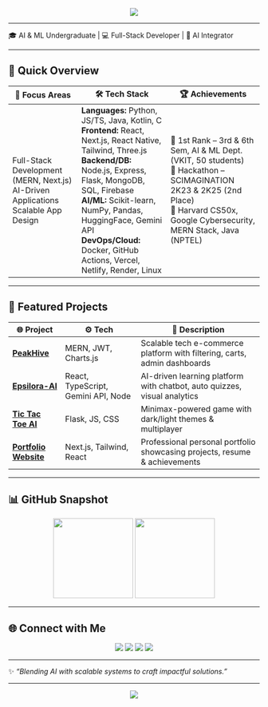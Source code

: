 <!-- Banner -->
<p align="center">
  <img src="https://capsule-render.vercel.app/api?type=waving&color=0:1E90FF,100:00BFFF&height=150&section=header&text=Hi%20👋%20I'm%20Chaman%20S&fontSize=40&fontColor=ffffff&animation=fadeIn" />
</p>

---
🎓 AI & ML Undergraduate | 💻 Full-Stack Developer | 🤖 AI Integrator  

---

## 📌 Quick Overview  
| 🎯 Focus Areas | 🛠️ Tech Stack | 🏆 Achievements |
|---------------|---------------|----------------|
| Full-Stack Development (MERN, Next.js) <br> AI-Driven Applications <br> Scalable App Design | **Languages:** Python, JS/TS, Java, Kotlin, C <br> **Frontend:** React, Next.js, React Native, Tailwind, Three.js <br> **Backend/DB:** Node.js, Express, Flask, MongoDB, SQL, Firebase <br> **AI/ML:** Scikit-learn, NumPy, Pandas, HuggingFace, Gemini API <br> **DevOps/Cloud:** Docker, GitHub Actions, Vercel, Netlify, Render, Linux | 🥇 1st Rank – 3rd & 6th Sem, AI & ML Dept. (VKIT, 50 students) <br> 🥈 Hackathon – SCIMAGINATION 2K23 & 2K25 (2nd Place) <br> 📜 Harvard CS50x, Google Cybersecurity, MERN Stack, Java (NPTEL) |

---

## 🚀 Featured Projects
| 🌐 Project | ⚙️ Tech | 📖 Description |
|------------|---------|----------------|
| [**PeakHive**](https://peakhive.vercel.app/) | MERN, JWT, Charts.js | Scalable tech e-commerce platform with filtering, carts, admin dashboards |
| [**Epsilora-AI**](http://epsilora.vercel.app/) | React, TypeScript, Gemini API, Node | AI-driven learning platform with chatbot, auto quizzes, visual analytics |
| [**Tic Tac Toe AI**](https://tictactoe-ai-chammy.vercel.app/) | Flask, JS, CSS | Minimax-powered game with dark/light themes & multiplayer |
| [**Portfolio Website**](https://portfolio-chaman.vercel.app/) <br> | Next.js, Tailwind, React | Professional personal portfolio showcasing projects, resume & achievements |

---

## 📊 GitHub Snapshot  
<p align="center">
  <img src="https://github-readme-stats.vercel.app/api?username=chaman2003&show_icons=true&theme=radical&rank_icon=github&hide_border=true" height="160" />
  <img src="https://github-readme-stats.vercel.app/api/top-langs/?username=chaman2003&layout=compact&theme=radical&hide_border=true" height="160" />
</p>

---

## 🌐 Connect with Me  
<p align="center">
  <a href="https://linkedin.com/in/chaman2003"><img src="https://img.shields.io/badge/LinkedIn-0A66C2?logo=linkedin&logoColor=white&style=for-the-badge"></a>
  <a href="https://github.com/chaman2003"><img src="https://img.shields.io/badge/GitHub-000?logo=github&logoColor=white&style=for-the-badge"></a>
  <a href="mailto:chamans7952@gmail.com"><img src="https://img.shields.io/badge/Email-D14836?logo=gmail&logoColor=white&style=for-the-badge"></a>
  <a href="https://portfolio-chaman.vercel.app/"><img src="https://img.shields.io/badge/Portfolio-FF7139?logo=firefox&logoColor=white&style=for-the-badge"></a>
</p>

---

✨ *“Blending AI with scalable systems to craft impactful solutions.”*

---
<!-- Footer Banner -->
<p align="center">
  <img src="https://capsule-render.vercel.app/api?type=waving&color=0:1E90FF,100:00BFFF&height=100&section=footer"/>
</p>
